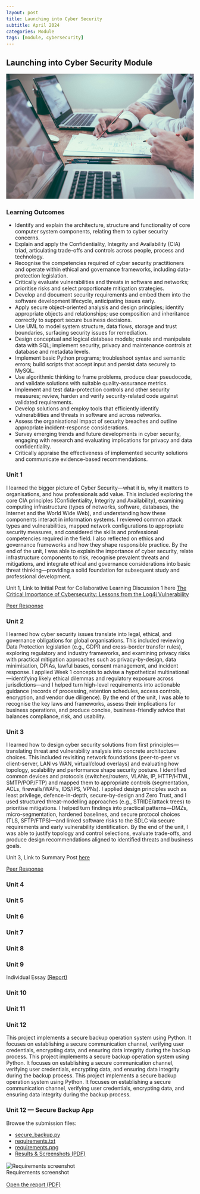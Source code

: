 ```yaml
---
layout: post
title: Launching into Cyber Security
subtitle: April 2024
categories: Module
tags: [module, cybersecurity]
---
```


## Launching into Cyber Security Module
![business image](/assets/images/banners/scott-graham-5fNmWej4tAA-unsplash.jpg)

### Learning Outcomes

<ul>
  <li>Identify and explain the architecture, structure and functionality of core computer system components, relating them to cyber security concerns.</li>
  <li>Explain and apply the Confidentiality, Integrity and Availability (CIA) triad, articulating trade-offs and controls across people, process and technology.</li>
  <li>Recognise the competencies required of cyber security practitioners and operate within ethical and governance frameworks, including data-protection legislation.</li>
  <li>Critically evaluate vulnerabilities and threats in software and networks; prioritise risks and select proportionate mitigation strategies.</li>
  <li>Develop and document security requirements and embed them into the software development lifecycle, anticipating issues early.</li>
  <li>Apply secure object-oriented analysis and design principles; identify appropriate objects and relationships; use composition and inheritance correctly to support secure business decisions.</li>
  <li>Use UML to model system structure, data flows, storage and trust boundaries, surfacing security issues for remediation.</li>
  <li>Design conceptual and logical database models; create and manipulate data with SQL; implement security, privacy and maintenance controls at database and metadata levels.</li>
  <li>Implement basic Python programs; troubleshoot syntax and semantic errors; build scripts that accept input and persist data securely to MySQL.</li>
  <li>Use algorithmic thinking to frame problems, produce clear pseudocode, and validate solutions with suitable quality-assurance metrics.</li>
  <li>Implement and test data-protection controls and other security measures; review, harden and verify security-related code against validated requirements.</li>
  <li>Develop solutions and employ tools that efficiently identify vulnerabilities and threats in software and across networks.</li>
  <li>Assess the organisational impact of security breaches and outline appropriate incident-response considerations.</li>
  <li>Survey emerging trends and future developments in cyber security, engaging with research and evaluating implications for privacy and data confidentiality.</li>
  <li>Critically appraise the effectiveness of implemented security solutions and communicate evidence-based recommendations.</li>
</ul>

### Unit 1
<p>I learned the bigger picture of Cyber Security—what it is, why it matters to organisations, and how professionals add value. This included exploring the core CIA principles (Confidentiality, Integrity and Availability), examining computing infrastructure (types of networks, software, databases, the Internet and the World Wide Web), and understanding how these components interact in information systems. I reviewed common attack types and vulnerabilities, mapped network configurations to appropriate security measures, and considered the skills and professional competencies required in the field. I also reflected on ethics and governance frameworks and how they shape responsible practice. By the end of the unit, I was able to explain the importance of cyber security, relate infrastructure components to risk, recognise prevalent threats and mitigations, and integrate ethical and governance considerations into basic threat thinking—providing a solid foundation for subsequent study and professional development.</p>

<p> Unit 1, Link to Initial Post for Collaborative Learning Discussion 1 here <a href="https://github.com/diogoneno/diogoneno.github.io/blob/TutorResearch/assets/LauchingIntoCybersecurityApril2024/Initial%20Post.pdf" title="The Critical Importance of Cybersecurity: Lessons from the Log4j Vulnerability">The Critical Importance of Cybersecurity: Lessons from the Log4j Vulnerability</a></p>
<p> <a href="https://github.com/diogoneno/diogoneno.github.io/blob/TutorResearch/assets/LauchingIntoCybersecurityApril2024/Initial%20Post%20-%20Peer%20Response.pdf" title="Peer Response">Peer Response</a></p>

### Unit 2
<p>I learned how cyber security issues translate into legal, ethical, and governance obligations for global organisations. This included reviewing Data Protection legislation (e.g., GDPR and cross-border transfer rules), exploring regulatory and industry frameworks, and examining privacy risks with practical mitigation approaches such as privacy-by-design, data minimisation, DPIAs, lawful bases, consent management, and incident response. I applied Week 1 concepts to advise a hypothetical multinational—identifying likely ethical dilemmas and regulatory exposure across jurisdictions—and I helped turn high-level requirements into actionable guidance (records of processing, retention schedules, access controls, encryption, and vendor due diligence). By the end of the unit, I was able to recognise the key laws and frameworks, assess their implications for business operations, and produce concise, business-friendly advice that balances compliance, risk, and usability.</p>


### Unit 3
<p>I learned how to design cyber security solutions from first principles—translating threat and vulnerability analysis into concrete architecture choices. This included revisiting network foundations (peer-to-peer vs client-server, LAN vs WAN, virtual/cloud overlays) and evaluating how topology, scalability and performance shape security posture. I identified common devices and protocols (switches/routers, VLANs, IP, HTTP/HTML, SMTP/POP/FTP) and mapped them to appropriate controls (segmentation, ACLs, firewalls/WAFs, IDS/IPS, VPNs). I applied design principles such as least privilege, defence-in-depth, secure-by-design and Zero Trust, and I used structured threat-modelling approaches (e.g., STRIDE/attack trees) to prioritise mitigations. I helped turn findings into practical patterns—DMZs, micro-segmentation, hardened baselines, and secure protocol choices (TLS, SFTP/FTPS)—and linked software risks to the SDLC via secure requirements and early vulnerability identification. By the end of the unit, I was able to justify topology and control selections, evaluate trade-offs, and produce design recommendations aligned to identified threats and business goals.</p> 

<p> Unit 3, Link to Summary Post <a href="https://github.com/diogoneno/diogoneno.github.io/blob/TutorResearch/assets/LauchingIntoCybersecurityApril2024/Summary%20Post.pdf" title="here">here</a></p>
<p> <a href="https://github.com/diogoneno/diogoneno.github.io/blob/TutorResearch/assets/LauchingIntoCybersecurityApril2024/Summary%20Post%20-%20Peer%20response.pdf" title="Peer Response">Peer Response</a></p>

### Unit 4

### Unit 5

### Unit 6

### Unit 7

### Unit 8


### Unit 9

<p>Individual Essay <a href="https://github.com/diogoneno/diogoneno.github.io/blob/TutorResearch/assets/LauchingIntoCybersecurityApril2024/Summary%20Post.pdf" title="(Report)">(Report)</a></p>

### Unit 10

### Unit 11

### Unit 12

<p> This project implements a secure backup operation system using Python. It focuses on establishing a secure communication channel, verifying user credentials, encrypting data, and ensuring data integrity during the backup process. This project implements a secure backup operation system using Python. It focuses on establishing a secure communication channel, verifying user credentials, encrypting data, and ensuring data integrity during the backup process. This project implements a secure backup operation system using Python. It focuses on establishing a secure communication channel, verifying user credentials, encrypting data, and ensuring data integrity during the backup process.</p>


<section id="unit12" class="unit">
  <h3>Unit 12 — Secure Backup App</h3>

  <p>
    Browse the submission files:
    <ul>
      <li><a href="{{ '/assets/unit12/secure_backup.py' | relative_url }}">secure_backup.py</a></li>
      <li><a href="{{ '/assets/unit12/requirements.txt' | relative_url }}">requirements.txt</a></li>
      <li><a href="{{ '/assets/unit12/TestData/requirements.png' | relative_url }}">requirements.png</a></li>
      <li><a href="{{ '/assets/unit12/ResultsScreenshots.pdf' | relative_url }}">Results &amp; Screenshots (PDF)</a></li>
    </ul>
  </p>

  <!-- Inline screenshot preview -->
  <figure style="margin:1rem 0;">
    <img src="{{ '/assets/unit12/TestData/requirements.png' | relative_url }}"
         alt="Requirements screenshot" style="max-width:100%;height:auto;">
    <figcaption>Requirements screenshot</figcaption>
  </figure>

  <!-- Inline PDF viewer (falls back to a link if not supported) -->
  <object data="{{ '/assets/unit12/ResultsScreenshots.pdf' | relative_url }}"
          type="application/pdf" width="100%" height="640">
    <a href="{{ '/assets/unit12/ResultsScreenshots.pdf' | relative_url }}">Open the report (PDF)</a>
  </object>
</section>